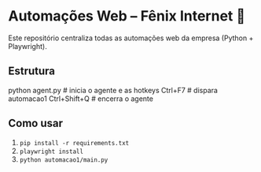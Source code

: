 # Automações Web – Fênix Internet 🚀

Este repositório centraliza todas as automações web da empresa (Python + Playwright).

## Estrutura
python agent.py   # inicia o agente e as hotkeys
Ctrl+F7           # dispara automacao1
Ctrl+Shift+Q      # encerra o agente


## Como usar
1. `pip install -r requirements.txt`
2. `playwright install`
3. `python automacao1/main.py`

